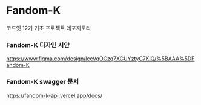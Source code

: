 # Fandom-K

코드잇 12기 기초 프로젝트 레포지토리

### Fandom-K 디자인 시안

https://www.figma.com/design/lccVqOCzq7XCUYztyC7KlQ/%5BAAA%5DFandom-K

### Fandom-K swagger 문서

https://fandom-k-api.vercel.app/docs/
